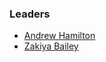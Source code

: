 ### Leaders

* [Andrew Hamilton](mailto:andrew.hamilton@owasp.org)
* [Zakiya Bailey](mailto:zakiya.bailey@owasp.org)
